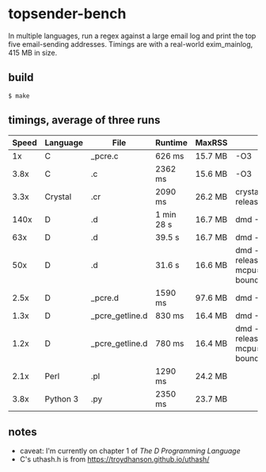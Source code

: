 # topsender-bench
In multiple languages, run a regex against a large email log and print
the top five email-sending addresses. Timings are with a real-world
exim\_mainlog, 415 MB in size.

## build
```
$ make
```

## timings, average of three runs

| Speed | Language | File              | Runtime    | MaxRSS  | Flags                                                 |
|-------|----------|-------------------|------------|---------|-------------------------------------------------------|
|    1x | C        | \_pcre.c          | 626 ms     | 15.7 MB | -O3                                                   |
|  3.8x | C        | .c                | 2362 ms    | 15.6 MB | -O3                                                   |
|  3.3x | Crystal  | .cr               | 2090 ms    | 26.2 MB | crystal build --release                               |
|  140x | D        | .d                | 1 min 28 s | 16.7 MB | dmd -O                                                |
|   63x | D        | .d                | 39.5 s     | 16.7 MB | dmd -inline                                           |
|   50x | D        | .d                | 31.6 s     | 16.6 MB | dmd -inline -release -O -mcpu=native -boundscheck=off |
|  2.5x | D        | \_pcre.d          | 1590 ms    | 97.6 MB | dmd -O                                                |
|  1.3x | D        | \_pcre\_getline.d | 830 ms     | 16.4 MB | dmd -O                                                |
|  1.2x | D        | \_pcre\_getline.d | 780 ms     | 16.4 MB | dmd -inline -release -O -mcpu=native -boundscheck=off |
|  2.1x | Perl     | .pl               | 1290 ms    | 24.2 MB |                                                       |
|  3.8x | Python 3 | .py               | 2350 ms    | 23.7 MB |                                                       |

## notes
- caveat: I'm currently on chapter 1 of _The D Programming Language_
- C's uthash.h is from https://troydhanson.github.io/uthash/
